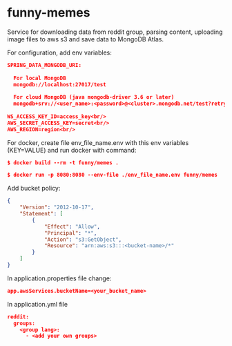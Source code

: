 # funny-memes
Service for downloading data from reddit group, parsing content, uploading image files to aws s3 and save data to MongoDB Atlas.

For configuration, add env variables:

```json
SPRING_DATA_MONGODB_URI:
  
  For local MongoDB
  mongodb://localhost:27017/test
  
  For cloud MongoDB (java mongodb-driver 3.6 or later)
  mongodb+srv://<user_name>:<password>@<cluster>.mongodb.net/test?retryWrites=true&w=majority<br/>
 
WS_ACCESS_KEY_ID=access_key<br/>
AWS_SECRET_ACCESS_KEY=secret<br/>
AWS_REGION=region<br/>
```
For docker, create file env_file_name.env with this env variables (KEY=VALUE) and run docker with command:
```json
$ docker build --rm -t funny/memes .

$ docker run -p 8080:8080 --env-file ./env_file_name.env funny/memes
```
Add bucket policy:
```json
{
    "Version": "2012-10-17",
    "Statement": [
        {
            "Effect": "Allow",
            "Principal": "*",
            "Action": "s3:GetObject",
            "Resource": "arn:aws:s3:::<bucket-name>/*"
        }
    ]
}
```
In application.properties file change:<br/>
```json
app.awsServices.bucketName=<your_bucket_name>
```
In application.yml file
```json
reddit:
  groups:
    <group lang>:
      - <add your own groups>
```

